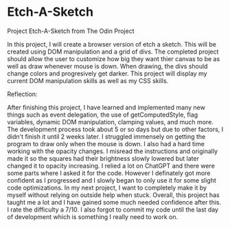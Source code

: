 # Etch-A-Sketch
Project Etch-A-Sketch from The Odin Project

In this project, I will create a browser version of etch a sketch. This will be created using DOM manipulation and a grid of divs. The completed project should allow the user to customize how big they want thier canvas to be as well as draw whenever mouse is down. When drawing, the divs should change colors and progresively get darker. This project will display my current DOM manipulation skills as well as my CSS skills.

Reflection:

After finishing this project, I have learned and implemented many new things such as event delegation, the use of getComputedStyle, flag variables, dynamic DOM manipulation, clamping values, and much more. The development process took about 5 or so days but due to other factors, I didn't finish it until 2 weeks later. I struggled immensely on getting the program to draw only when the mouse is down. I also had a hard time working with the opacity changes. I misread the instructions and originally made it so the squares had their brightness slowly lowered but later changed it to opacity increasing. I relied a lot on ChatGPT and there were some parts where I asked it for the code. However I definately got more confident as I progressed and I slowly began to only use it for some slight code optimizations. In my next project, I want to completely make it by myself without relying on outside help when stuck. Overall, this project has taught me a lot and I have gained some much needed confidence after this. I rate the difficulty a 7/10. I also forgot to commit my code until the last day of development which is something I really need to work on.